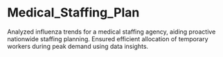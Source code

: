 # Medical_Staffing_Plan
Analyzed influenza trends for a medical staffing agency, aiding proactive nationwide staffing planning. Ensured efficient allocation of temporary workers during peak demand using data insights.
